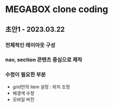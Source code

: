 # MEGABOX clone coding

## 초안1 - 2023.03.22

### 전체적인 레이아웃 구성

### nav, section 콘텐츠 중심으로 제작

### 수정이 필요한 부분

- grid안의 item 설정 : 위치 조정
- 배경색 수정
- 모바일 버전
